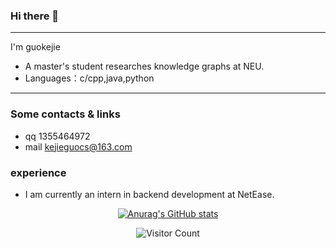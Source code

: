 ### Hi there 👋
---
I'm guokejie
- A master's student researches knowledge graphs at NEU.
- Languages：c/cpp,java,python

---
### Some contacts & links
- qq 1355464972
- mail kejieguocs@163.com
### experience
- I am currently an intern in backend development at NetEase.
  
<div id="title" align=center>

[![Anurag's GitHub stats](https://github-readme-stats.vercel.app/api?username=guokejie&show_icons=true&theme=tokyonight)](https://b23.tv/iEJTnPp)

![Visitor Count](https://profile-counter.glitch.me/guokejie/count.svg)

[github-sub-title:img]: https://readme-typing-svg.herokuapp.com?font=Segoe+Script&center=true&lines=guokejie.


</div>

